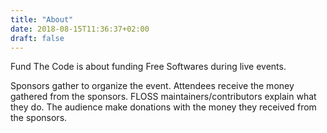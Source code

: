 ```yaml
---
title: "About"
date: 2018-08-15T11:36:37+02:00
draft: false
---
```


Fund The Code is about funding Free Softwares during live events.

Sponsors gather to organize the event.  Attendees receive the money
gathered from the sponsors.  FLOSS maintainers/contributors explain
what they do.  The audience make donations with the money they
received from the sponsors.

